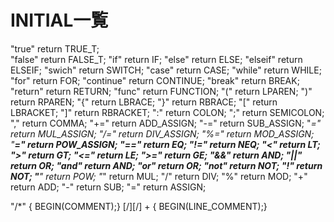 # INITIAL一覧

"true" return TRUE_T;  
"false" return FALSE_T;
"if" return IF;
"else" return ELSE;
"elseif" return ELSEIF;
"swich" return SWITCH;
"case" return CASE;
"while" return WHILE;
"for" return FOR;
"continue" return CONTINUE;
"break" return BREAK;
"return" return RETURN;
"func" return FUNCTION;
"(" return LPAREN;
")" return RPAREN;
"{" return LBRACE;
"}" return RBRACE;
"[" return LBRACKET;
"]" return RBRACKET;
":" return COLON;
";" return SEMICOLON;
"," return COMMA;
"+=" return ADD_ASSIGN;
"-=" return SUB_ASSIGN;
"*=" return MUL_ASSIGN;
"/=" return DIV_ASSIGN;
"%=" return MOD_ASSIGN;
"**=" return POW_ASSIGN;
"==" return EQ;
"!=" return NEQ;
"<" return LT;
">" return GT;
"<=" return LE;
">=" return GE;
"&&" return AND;
"||" return OR;
"and" return AND;
"or" return OR;
"not" return NOT;
"!" return NOT;
"**" return POW;
"*" return MUL;
"/" return DIV;
"%" return MOD;
"+" return ADD;
"-" return SUB;
"=" return ASSIGN;

"/*" { BEGIN(COMMENT);}
[/][/] + { BEGIN(LINE_COMMENT);}
